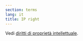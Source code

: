 ```yaml
---
section: terms
lang: it
title: IP right
---
```


Vedi [diritti di proprietà intellettuale](/glossary/it/intellectual-property-rights/).
